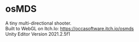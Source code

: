 # osMDS
A tiny multi-directional shooter.\
Built to WebGL on Itch.Io: https://occasoftware.itch.io/osmds \
Unity Editor Version 2021.2.5f1

